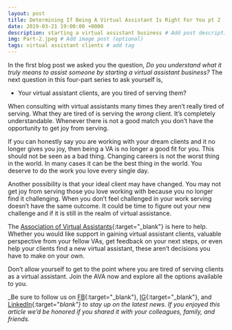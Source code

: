 ```yaml
---
layout: post
title: Determining If Being A Virtual Assistant Is Right For You pt 2
date: 2019-03-21 19:00:00 +0000
description: starting a virtual assistant business # Add post description (optional)
img: Part-2.jpeg # Add image post (optional)
tags: virtual assistant clients # add tag
---
```


In the first blog post we asked you the question, _Do you understand what it truly means to assist someone by starting a virtual assistant business?_ The next question in this four-part series to ask yourself is,

* Your virtual assistant clients, are you tired of serving them?

When consulting with virtual assistants many times they aren’t really tired of serving. What they are tired of is serving the _wrong_ client. It’s completely understandable. Whenever there is not a good match you don’t have the opportunity to get joy from serving.

If you can honestly say you are working with your dream clients and it no longer gives you joy, then being a VA is no longer a good fit for you. This should not be seen as a bad thing. Changing careers is not the worst thing in the world. In many cases it can be the best thing in the world. You deserve to do the work you love every single day.

Another possibility is that your ideal client may have changed. You may not get joy from serving those you love working with because you no longer find it challenging. When you don’t feel challenged in your work serving doesn’t have the same outcome. It could be time to figure out your new challenge and if it is still in the realm of virtual assistance.

The [Association of Virtual Assistants](https://associationofvas.com/){:target="_blank"} is here to help. Whether you would like support in gaining virtual assistant clients, valuable perspective from your fellow VAs, get feedback on your next steps, or even help your clients find a new virtual assistant, these aren’t decisions you have to make on your own.

Don’t allow yourself to get to the point where you are tired of serving clients as a virtual assistant. Join the AVA now and explore all the options available to you.

_Be sure to follow us on [FB](https://www.facebook.com/Association-of-Virtual-Assistants-415696612306842/){:target="_blank"}, [IG](https://www.instagram.com/associationofvas/){:target="_blank"}, and [LinkedIn](https://www.linkedin.com/company/associationofvirtualassistants/){:target="_blank"} to stay up on the latest news. If you enjoyed this article we’d be honored if you shared it with your colleagues, family, and friends._
